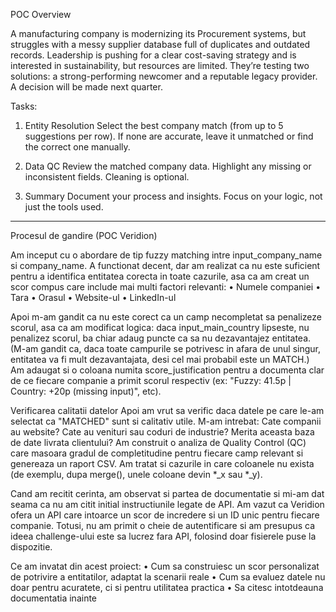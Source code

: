 POC Overview

A manufacturing company is modernizing its Procurement systems, but struggles with a messy supplier database full of duplicates and outdated records. Leadership is pushing for a clear cost-saving strategy and is interested in sustainability, but resources are limited.
They’re testing two solutions: a strong-performing newcomer and a reputable legacy provider. A decision will be made next quarter.

Tasks:

1. Entity Resolution
Select the best company match (from up to 5 suggestions per row). If none are accurate, leave it unmatched or find the correct one manually.

2. Data QC
Review the matched company data. Highlight any missing or inconsistent fields. Cleaning is optional.

3. Summary
Document your process and insights. Focus on your logic, not just the tools used.

----------------------------------

Procesul de gandire (POC Veridion)

Am inceput cu o abordare de tip fuzzy matching intre input_company_name si company_name. A functionat decent, dar am realizat ca nu este suficient pentru a identifica entitatea corecta in toate cazurile, asa ca am creat un scor compus care include mai multi factori relevanti:
•	Numele companiei
•	Tara
•	Orasul
•	Website-ul
•	LinkedIn-ul

Apoi m-am gandit ca nu este corect ca un camp necompletat sa penalizeze scorul, asa ca am modificat logica: daca input_main_country lipseste, nu penalizez scorul, ba chiar adaug puncte ca sa nu dezavantajez entitatea. (M-am gandit ca, daca toate campurile se potrivesc in afara de unul singur, entitatea va fi mult dezavantajata, desi cel mai probabil este un MATCH.)
Am adaugat si o coloana numita score_justification pentru a documenta clar de ce fiecare companie a primit scorul respectiv (ex: "Fuzzy: 41.5p | Country: +20p (missing input)", etc).

Verificarea calitatii datelor
Apoi am vrut sa verific daca datele pe care le-am selectat ca "MATCHED" sunt si calitativ utile. M-am intrebat:
Cate companii au website? Cate au venituri sau coduri de industrie? Merita aceasta baza de date livrata clientului?
Am construit o analiza de Quality Control (QC) care masoara gradul de completitudine pentru fiecare camp relevant si genereaza un raport CSV.
Am  tratat si cazurile in care coloanele nu exista (de exemplu, dupa merge(), unele coloane devin *_x sau *_y).

Cand am recitit cerinta, am observat si partea de documentatie si mi-am dat seama ca nu am citit initial instructiunile legate de API. Am vazut ca Veridion ofera un API care intoarce un scor de incredere si un ID unic pentru fiecare companie.
Totusi, nu am primit o cheie de autentificare si am presupus ca ideea challenge-ului este sa lucrez fara API, folosind doar fisierele puse la dispozitie.

 Ce am invatat din acest proiect:
•	Cum sa construiesc un scor personalizat de potrivire a entitatilor, adaptat la scenarii reale
•	Cum sa evaluez datele nu doar pentru acuratete, ci si pentru utilitatea practica
•	Sa citesc intotdeauna documentatia inainte 

